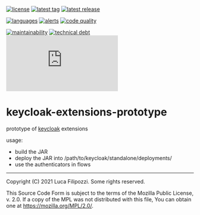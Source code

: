 [![license][license-img]][license-url]
[![latest tag][latest-tag-img]][latest-tag-url]
[![latest release][latest-release-img]][latest-release-url]

[![languages][languages-img]][languages-url]
[![alerts][alerts-img]][alerts-url]
[![code quality][code-quality-img]][code-quality-url]

[![maintainability][maintainability-img]][maintainability-url]
[![technical debt][technical-debt-img]][technical-debt-url]
[![vulnerabilities][vulnerabilities-img]][vulnerabilities-url]

# keycloak-extensions-prototype

prototype of [keycloak][keycloak] extensions

usage:

* build the JAR
* deploy the JAR into /path/to/keycloak/standalone/deployments/
* use the authenticators in flows

---
Copyright (C) 2021 Luca Filipozzi. Some rights reserved.

This Source Code Form is subject to the terms of the Mozilla Public
License, v. 2.0. If a copy of the MPL was not distributed with this
file, You can obtain one at https://mozilla.org/MPL/2.0/.

[keycloak]: https://keycloak.org/

[latest-release-img]: https://badgen.net/github/release/LucaFilipozzi/keycloak-extensions-prototype?icon=github&label=latest%20release
[latest-release-url]: https://github.com/LucaFilipozzi/keycloak-extensions-prototype/releases/latest
[latest-tag-img]: https://badgen.net/github/tag/LucaFilipozzi/keycloak-extensions-prototype?icon=github
[latest-tag-url]: https://github.com/LucaFilipozzi/keycloak-extensions-prototype/tags
[license-img]: https://badgen.net/github/license/LucaFilipozzi/keycloak-extensions-prototype?icon=github
[license-url]: https://github.com/LucaFilipozzi/keycloak-extensions-prototype/blob/main/LICENSE.md

[languages-img]: https://badgen.net/lgtm/langs/g/LucaFilipozzi/keycloak-extensions-prototype?icon=lgtm
[languages-url]: https://lgtm.com/projects/g/LucaFilipozzi/keycloak-extensions-prototype/logs/languages/lang:java
[alerts-img]: https://badgen.net/lgtm/alerts/g/LucaFilipozzi/keycloak-extensions-prototype/java?icon=lgtm
[alerts-url]: https://lgtm.com/projects/g/LucaFilipozzi/keycloak-extensions-prototype/alerts
[code-quality-img]: https://badgen.net/lgtm/grade/g/LucaFilipozzi/keycloak-extensions-prototype/java?icon=lgtm
[code-quality-url]: https://lgtm.com/projects/g/LucaFilipozzi/keycloak-extensions-prototype/context:java

[maintainability-img]: https://badgen.net/codeclimate/maintainability/LucaFilipozzi/keycloak-extensions-prototype?icon=codeclimate
[maintainability-url]: https://codeclimate.com/github/LucaFilipozzi/keycloak-extensions-prototype/maintainability
[technical-debt-img]: https://badgen.net/codeclimate/tech-debt/LucaFilipozzi/keycloak-extensions-prototype?icon=codeclimate
[technical-debt-url]: https://codeclimate.com/github/LucaFilipozzi/keycloak-extensions-prototype/maintainability
[vulnerabilities-img]: https://badgen.net/snyk/LucaFilipozzi/keycloak-extensions-prototype/main/pom.xml
[vulnerabilities-url]: https://snyk.io/test/github/lucafilipozzi/keycloak-extensions-prototype?targetFile=pom.xml